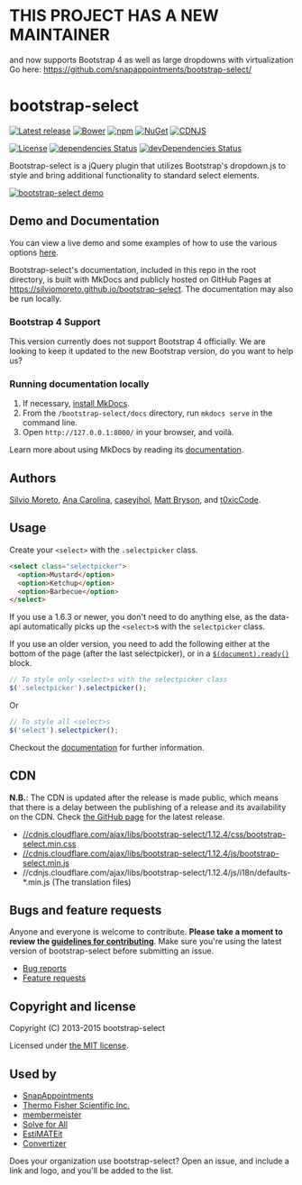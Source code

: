 # THIS PROJECT HAS A NEW MAINTAINER
and now supports Bootstrap 4 as well as large dropdowns with virtualization
Go here: https://github.com/snapappointments/bootstrap-select/


bootstrap-select
================

[![Latest release](https://img.shields.io/github/release/silviomoreto/bootstrap-select.svg)](https://github.com/silviomoreto/bootstrap-select/releases/latest)
[![Bower](https://img.shields.io/bower/v/bootstrap-select.svg)]()
[![npm](https://img.shields.io/npm/v/bootstrap-select.svg)](https://www.npmjs.com/package/bootstrap-select)
[![NuGet](https://img.shields.io/nuget/v/bootstrap-select.svg)](https://www.nuget.org/packages/bootstrap-select/)
[![CDNJS](https://img.shields.io/cdnjs/v/bootstrap-select.svg)](https://cdnjs.com/libraries/bootstrap-select)

[![License](https://img.shields.io/badge/license-MIT-brightgreen.svg)](LICENSE)
[![dependencies Status](https://david-dm.org/silviomoreto/bootstrap-select/status.svg)](https://david-dm.org/silviomoreto/bootstrap-select)
[![devDependencies Status](https://david-dm.org/silviomoreto/bootstrap-select/dev-status.svg)](https://david-dm.org/silviomoreto/bootstrap-select?type=dev)

Bootstrap-select is a jQuery plugin that utilizes Bootstrap's dropdown.js to style and bring additional functionality to standard select elements.

<a href="https://silviomoreto.github.io/bootstrap-select/"><img src="https://cloud.githubusercontent.com/assets/2874325/18023324/42cf556c-6bb5-11e6-84ce-35be08ae57ba.gif" alt="bootstrap-select demo"></a>

## Demo and Documentation

You can view a live demo and some examples of how to use the various options [here](https://silviomoreto.github.io/bootstrap-select/examples).

Bootstrap-select's documentation, included in this repo in the root directory, is built with MkDocs and publicly hosted on GitHub Pages at https://silviomoreto.github.io/bootstrap-select. The documentation may also be run locally.

### Bootstrap 4 Support

This version currently does not support Bootstrap 4 officially. We are looking to keep it updated to the new Bootstrap version, do you want to help us?

### Running documentation locally

1. If necessary, [install MkDocs](http://www.mkdocs.org/#installation).
3. From the `/bootstrap-select/docs` directory, run `mkdocs serve` in the command line.
4. Open `http://127.0.0.1:8000/` in your browser, and voilà.

Learn more about using MkDocs by reading its [documentation](http://www.mkdocs.org/).

## Authors

[Silvio Moreto](https://github.com/silviomoreto),
[Ana Carolina](https://github.com/anacarolinats),
[caseyjhol](https://github.com/caseyjhol),
[Matt Bryson](https://github.com/mattbryson), and
[t0xicCode](https://github.com/t0xicCode).

## Usage

Create your `<select>` with the `.selectpicker` class.
```html
<select class="selectpicker">
  <option>Mustard</option>
  <option>Ketchup</option>
  <option>Barbecue</option>
</select>
```

If you use a 1.6.3 or newer, you don't need to do anything else, as the data-api automatically picks up the `<select>`s with the `selectpicker` class.

If you use an older version, you need to add the following either at the bottom of the page (after the last selectpicker), or in a [`$(document).ready()`](https://api.jquery.com/ready/) block.
```js
// To style only <select>s with the selectpicker class
$('.selectpicker').selectpicker();
```
Or
```js
// To style all <select>s
$('select').selectpicker();
```

Checkout the [documentation](https://silviomoreto.github.io/bootstrap-select) for further information.

## CDN

**N.B.**: The CDN is updated after the release is made public, which means that there is a delay between the publishing of a release and its availability on the CDN. Check [the GitHub page](https://github.com/silviomoreto/bootstrap-select/releases) for the latest release.

* [//cdnjs.cloudflare.com/ajax/libs/bootstrap-select/1.12.4/css/bootstrap-select.min.css](//cdnjs.cloudflare.com/ajax/libs/bootstrap-select/1.12.4/css/bootstrap-select.min.css)
* [//cdnjs.cloudflare.com/ajax/libs/bootstrap-select/1.12.4/js/bootstrap-select.min.js](//cdnjs.cloudflare.com/ajax/libs/bootstrap-select/1.12.4/js/bootstrap-select.min.js)
* //cdnjs.cloudflare.com/ajax/libs/bootstrap-select/1.12.4/js/i18n/defaults-*.min.js (The translation files)

## Bugs and feature requests

Anyone and everyone is welcome to contribute. **Please take a moment to
review the [guidelines for contributing](CONTRIBUTING.md)**. Make sure you're using the latest version of bootstrap-select before submitting an issue.

* [Bug reports](CONTRIBUTING.md#bug-reports)
* [Feature requests](CONTRIBUTING.md#feature-requests)

## Copyright and license

Copyright (C) 2013-2015 bootstrap-select

Licensed under [the MIT license](LICENSE).

## Used by

* [SnapAppointments](https://snapappointments.com)
* [Thermo Fisher Scientific Inc.](https://www.thermofisher.com)
* [membermeister](https://www.membermeister.com)
* [Solve for All](https://solveforall.com)
* [EstiMATEit](http://www.123itworks.co.uk)
* [Convertizer](https://convertizer.com)

Does your organization use bootstrap-select? Open an issue, and include a link and logo, and you'll be added to the list.
